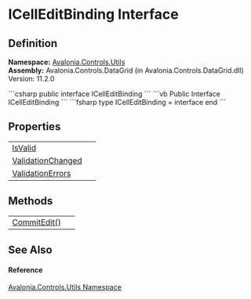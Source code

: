 # ICellEditBinding Interface




## Definition
**Namespace:** <a href="N_Avalonia_Controls_Utils">Avalonia.Controls.Utils</a>  
**Assembly:** Avalonia.Controls.DataGrid (in Avalonia.Controls.DataGrid.dll) Version: 11.2.0

<Tabs groupId="api-code-preview">
<TabItem value="csharp" label="C#">
```csharp
public interface ICellEditBinding
```
</TabItem>
<TabItem value="vb" label="VB">
```vb
Public Interface ICellEditBinding
```
</TabItem>
<TabItem value="fsharp" label="F#">
```fsharp
type ICellEditBinding = interface end
```
</TabItem>
</Tabs>



## Properties
<table>
<tr>
<td><a href="P_Avalonia_Controls_Utils_ICellEditBinding_IsValid">IsValid</a></td>
<td> </td>
</tr>
<tr>
<td><a href="P_Avalonia_Controls_Utils_ICellEditBinding_ValidationChanged">ValidationChanged</a></td>
<td> </td>
</tr>
<tr>
<td><a href="P_Avalonia_Controls_Utils_ICellEditBinding_ValidationErrors">ValidationErrors</a></td>
<td> </td>
</tr>
</table>

## Methods
<table>
<tr>
<td><a href="M_Avalonia_Controls_Utils_ICellEditBinding_CommitEdit">CommitEdit()</a></td>
<td> </td>
</tr>
</table>

## See Also


#### Reference
<a href="N_Avalonia_Controls_Utils">Avalonia.Controls.Utils Namespace</a>  

